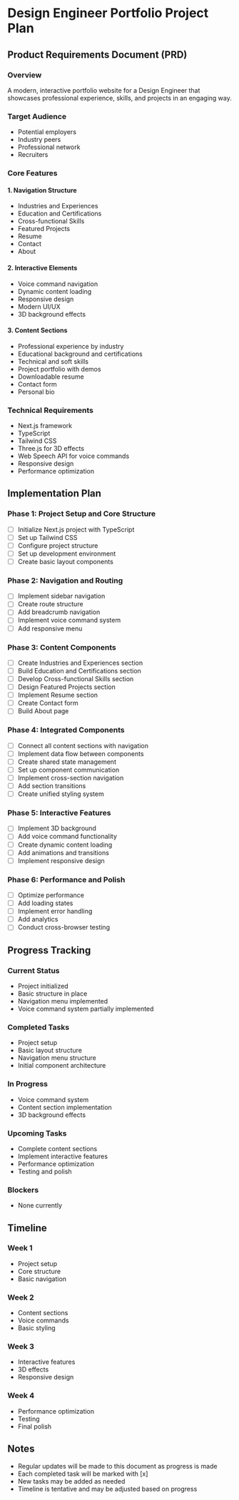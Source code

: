 # Design Engineer Portfolio Project Plan

## Product Requirements Document (PRD)

### Overview
A modern, interactive portfolio website for a Design Engineer that showcases professional experience, skills, and projects in an engaging way.

### Target Audience
- Potential employers
- Industry peers
- Professional network
- Recruiters

### Core Features

#### 1. Navigation Structure
- Industries and Experiences
- Education and Certifications
- Cross-functional Skills
- Featured Projects
- Resume
- Contact
- About

#### 2. Interactive Elements
- Voice command navigation
- Dynamic content loading
- Responsive design
- Modern UI/UX
- 3D background effects

#### 3. Content Sections
- Professional experience by industry
- Educational background and certifications
- Technical and soft skills
- Project portfolio with demos
- Downloadable resume
- Contact form
- Personal bio

### Technical Requirements
- Next.js framework
- TypeScript
- Tailwind CSS
- Three.js for 3D effects
- Web Speech API for voice commands
- Responsive design
- Performance optimization

## Implementation Plan

### Phase 1: Project Setup and Core Structure
- [ ] Initialize Next.js project with TypeScript
- [ ] Set up Tailwind CSS
- [ ] Configure project structure
- [ ] Set up development environment
- [ ] Create basic layout components

### Phase 2: Navigation and Routing
- [ ] Implement sidebar navigation
- [ ] Create route structure
- [ ] Add breadcrumb navigation
- [ ] Implement voice command system
- [ ] Add responsive menu

### Phase 3: Content Components
- [ ] Create Industries and Experiences section
- [ ] Build Education and Certifications section
- [ ] Develop Cross-functional Skills section
- [ ] Design Featured Projects section
- [ ] Implement Resume section
- [ ] Create Contact form
- [ ] Build About page

### Phase 4: Integrated Components
- [ ] Connect all content sections with navigation
- [ ] Implement data flow between components
- [ ] Create shared state management
- [ ] Set up component communication
- [ ] Implement cross-section navigation
- [ ] Add section transitions
- [ ] Create unified styling system

### Phase 5: Interactive Features
- [ ] Implement 3D background
- [ ] Add voice command functionality
- [ ] Create dynamic content loading
- [ ] Add animations and transitions
- [ ] Implement responsive design

### Phase 6: Performance and Polish
- [ ] Optimize performance
- [ ] Add loading states
- [ ] Implement error handling
- [ ] Add analytics
- [ ] Conduct cross-browser testing

## Progress Tracking

### Current Status
- Project initialized
- Basic structure in place
- Navigation menu implemented
- Voice command system partially implemented

### Completed Tasks
- Project setup
- Basic layout structure
- Navigation menu structure
- Initial component architecture

### In Progress
- Voice command system
- Content section implementation
- 3D background effects

### Upcoming Tasks
- Complete content sections
- Implement interactive features
- Performance optimization
- Testing and polish

### Blockers
- None currently

## Timeline

### Week 1
- Project setup
- Core structure
- Basic navigation

### Week 2
- Content sections
- Voice commands
- Basic styling

### Week 3
- Interactive features
- 3D effects
- Responsive design

### Week 4
- Performance optimization
- Testing
- Final polish

## Notes
- Regular updates will be made to this document as progress is made
- Each completed task will be marked with [x]
- New tasks may be added as needed
- Timeline is tentative and may be adjusted based on progress 